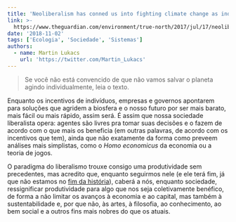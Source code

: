 ```yaml
---
title: 'Neoliberalism has conned us into fighting climate change as individuals '
link: >-
  https://www.theguardian.com/environment/true-north/2017/jul/17/neoliberalism-has-conned-us-into-fighting-climate-change-as-individuals
date: '2018-11-02'
tags: ['Ecologia', 'Sociedade', 'Sistemas']
authors:
  - name: Martin Lukacs
    url: 'https://twitter.com/Martin_Lukacs'
---
```


> Se você não está convencido de que não vamos salvar o planeta agindo individualmente, leia o texto.

Enquanto os incentivos de indivíduos, empresas e governos apontarem para soluções que agridem a biosfera e o nosso futuro por ser mais barato, mais fácil ou mais rápido, assim será. É assim que nossa sociedade liberalista opera: agentes são livres pra tomar suas decisões e o fazem de acordo com o que mais os beneficia (em outras palavras, de acordo com os incentivos que tem), ainda que não exatamente da forma como preveem análises mais simplistas, como o *Homo economicus* da economia ou a teoria de jogos.

O paradigma do liberalismo trouxe consigo uma produtividade sem precedentes, mas acredito que, enquanto seguirmos nele (e ele terá fim, já que não estamos no [fim da história](https://en.wikipedia.org/wiki/End_of_history)), caberá a nós, enquanto sociedade, ressignificar produtividade para algo que nos seja coletivamente benéfico, de forma a não limitar os avanços à economia e ao capital, mas também à sustentabilidade e, por que não, às artes, à filosofia, ao conhecimento, ao bem social e a outros fins mais nobres do que os atuais.
